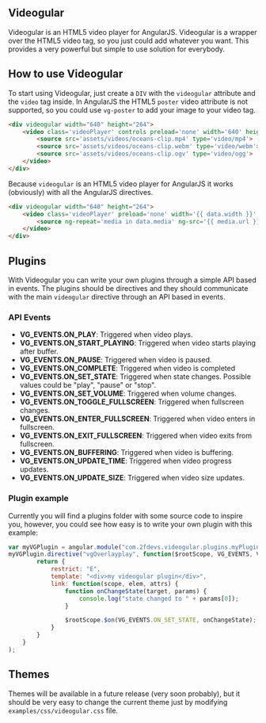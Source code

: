 ## Videogular

Videogular is an HTML5 video player for AngularJS. Videogular is a wrapper over the HTML5 video tag, so you just could add whatever you want. This provides a very powerful but simple to use solution for everybody.

## How to use Videogular

To start using Videogular, just create a `DIV` with the `videogular` attribute and the `video` tag inside. In AngularJS the HTML5 `poster` video attribute is not supported, so you could use `vg-poster` to add your image to your video tag.

```html
<div videogular width="640" height="264">
	<video class='videoPlayer' controls preload='none' width='640' height='264' vg-poster='assets/images/oceans-clip.png'>
		<source src='assets/videos/oceans-clip.mp4' type='video/mp4'>
		<source src='assets/videos/oceans-clip.webm' type='video/webm'>
		<source src='assets/videos/oceans-clip.ogv' type='video/ogg'>
	</video>
</div>
```

Because `videogular` is an HTML5 video player for AngularJS it works (obviously) with all the AngularJS directives.

```html
<div videogular width="640" height="264">
	<video class='videoPlayer' preload='none' width='{{ data.width }}' height='{{ data.height }}' vg-poster='{{ data.poster }}'>
		<source ng-repeat='media in data.media' ng-src='{{ media.url }}' type='{{ media.type }}'>
	</video>
</div>
```


## Plugins

With Videogular you can write your own plugins through a simple API based in events. The plugins should be directives and they should communicate with the main `videogular` directive through an API based in events.

### API Events

- **VG_EVENTS.ON_PLAY**: Triggered when video plays.
- **VG_EVENTS.ON_START_PLAYING**: Triggered when video starts playing after buffer.
- **VG_EVENTS.ON_PAUSE**: Triggered when video is paused.
- **VG_EVENTS.ON_COMPLETE**: Triggered when video is completed
- **VG_EVENTS.ON_SET_STATE**: Triggered when state changes. Possible values could be "play", "pause" or "stop".
- **VG_EVENTS.ON_SET_VOLUME**: Triggered when volume changes.
- **VG_EVENTS.ON_TOGGLE_FULLSCREEN**: Triggered when fullscreen changes.
- **VG_EVENTS.ON_ENTER_FULLSCREEN**: Triggered when video enters in fullscreen.
- **VG_EVENTS.ON_EXIT_FULLSCREEN**: Triggered when video exits from fullscreen.
- **VG_EVENTS.ON_BUFFERING**: Triggered when video is buffering.
- **VG_EVENTS.ON_UPDATE_TIME**: Triggered when video progress updates.
- **VG_EVENTS.ON_UPDATE_SIZE**: Triggered when video size updates.

### Plugin example

Currently you will find a plugins folder with some source code to inspire you, however, you could see how easy is to write your own plugin with this example:

```js
var myVGPlugin = angular.module("com.2fdevs.videogular.plugins.myPlugin", []);
myVGPlugin.directive("vgOverlayplay", function($rootScope, VG_EVENTS, VG_STATES, VG_THEMES){
		return {
			restrict: "E",
			template: "<div>my videogular plugin</div>",
			link: function(scope, elem, attrs) {
				function onChangeState(target, params) {
					console.log("state changed to " + params[0]);
				}

				$rootScope.$on(VG_EVENTS.ON_SET_STATE, onChangeState);
			}
		}
	}
);
```

## Themes

Themes will be available in a future release (very soon probably), but it should be very easy to change the current theme just by modifying `examples/css/videogular.css` file.
